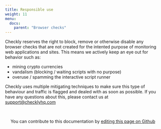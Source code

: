 ```yaml
---
title: Responsible use
weight: 11
menu:
  docs:
    parent: "Browser checks"
---
```


Checkly reserves the right to block, remove or otherwise disable any browser checks that are not created for the intented
purpose of monitoring web applications and sites. This means we actively keep an eye out for behavior such as:

- mining crypto currencies
- vandalism (blocking / waiting scripts with no purpose)
- overuse / spamming the interactive script runner

Checkly uses multiple mitigating techniques to make sure this type of behaviour and traffic is flagged and dealed with as
soon as possible. If you have any questions about this, please contact us at support@checklyhq.com

##
||
| ------------- |
<div class="contribute-doc">
<p><img src="/docs/images/icons/edit.png" width="14px" height="14px">
You can contribute to this documentation by 
<a href="https://github.com/checkly/checklyhq.com/tree/main/site/content/docs" target="_blank"> editing this page on Github </a></p>
</div>